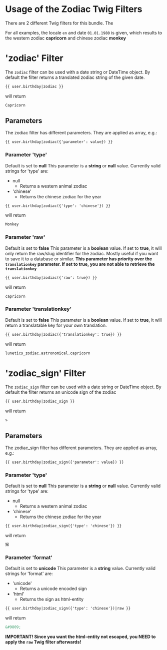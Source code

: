 Usage of the Zodiac Twig Filters
==========================

There are 2 different Twig filters for this bundle. The

For all examples, the locale `en` and date `01.01.1980` is given, which results to the western zodiac **capricorn** and
chinese zodiac **monkey**

'zodiac' Filter
=============
The `zodiac` filter can be used with a date string or DateTime object. By default the filter returns a translated zodiac
string of the given date.

``` html
{{ user.birthday|zodiac }}
```
will return
``` html
Capricorn
```
Parameters
----------
The zodiac filter has different parameters. They are applied as array, e.g.:
``` html
{{ user.birthday|zodiac({'parameter': value}) }}
```

### Parameter 'type'
Default is set to **null**
This parameter is a **string** or **null** value.  Currently valid strings for 'type' are:
* null
  * Returns a western animal zodiac
* 'chinese'
  * Returns the chinese zodiac for the year

``` html
{{ user.birthday|zodiac({'type': 'chinese'}) }}
```
will return
``` html
Monkey
```

### Parameter 'raw'
Default is set to **false**
This parameter is a **boolean** value. If set to **true**, it will only return the raw/slug identifier for the zodiac. Mostly useful if you want to save it to a database or similar.
**This parameter has priority over the `translationkey` parameter. If set to true, you are not able to retrieve the `translationkey`**
``` html
{{ user.birthday|zodiac({'raw': true}) }}
```
will return
``` html
capricorn
```
### Parameter 'translationkey'
Default is set to **false**
This parameter is a **boolean** value. If set to **true**, it will return a translatable key for your own translation.

``` html
{{ user.birthday|zodiac({'translationkey': true}) }}
```
will return
``` html
lunetics_zodiac.astronomical.capricorn
```

'zodiac_sign' Filter
=============
The `zodiac_sign` filter can be used with a date string or DateTime object. By default the filter returns an unicode sign of the zodiac

``` html
{{ user.birthday|zodiac_sign }}
```
will return
``` html
♑
```
Parameters
----------
The zodiac_sign filter has different parameters. They are applied as array, e.g.:
``` html
{{ user.birthday|zodiac_sign({'parameter': value}) }}
```

### Parameter 'type'
Default is set to **null**
This parameter is a **string** or **null** value.  Currently valid strings for 'type' are:
* null
  * Returns a western animal zodiac
* 'chinese'
  * Returns the chinese zodiac for the year

``` html
{{ user.birthday|zodiac_sign({'type': 'chinese'}) }}
```
will return
``` html
猴
```

### Parameter 'format'
Default is set to **unicode**
This parameter is a **string** value.  Currently valid strings for 'format' are:
* 'unicode'
  * Returns a unicode encoded sign
* 'html'
  * Returns the sign as html-entity 

``` html
{{ user.birthday|zodiac_sign({'type': 'chinese'})|raw }}
```
will return
``` html
&#9809;
```
**IMPORTANT! Since you want the html-entity not escaped, you NEED to apply the `raw` Twig filter afterwards!**
